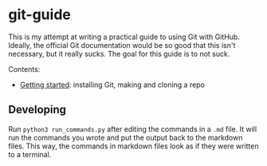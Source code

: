 # git-guide

This is my attempt at writing a practical guide to using Git with GitHub.
Ideally, the official Git documentation would be so good that this isn't necessary, but it really sucks.
The goal for this guide is to not suck.

Contents:
- [Getting started](getting-started.md): installing Git, making and cloning a repo


## Developing

Run `python3 run_commands.py` after editing the commands in a `.md` file.
It will run the commands you wrote and put the output back to the markdown files.
This way, the commands in markdown files look as if they were written to a terminal.
